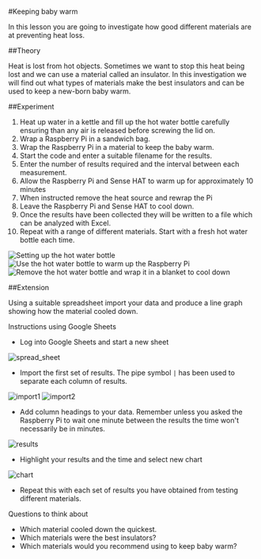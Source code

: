 #Keeping baby warm

In this lesson you are going to investigate how good different materials are at preventing heat loss.

##Theory 

Heat is lost from hot objects. Sometimes we want to stop this heat being lost and we can use a material called an insulator. In this investigation we will find out what types of materials make the best insulators and can be used to keep a new-born baby warm.

##Experiment  

1. Heat up water in a kettle and fill up the hot water bottle carefully ensuring than any air is released before screwing the lid on.
1. Wrap a Raspberry Pi in a sandwich bag.
1. Wrap the Raspberry Pi in a material to keep the baby warm.
1. Start the code and enter a suitable filename for the results.
1. Enter the number of results required and the interval between each measurement.
1. Allow the Raspberry Pi and Sense HAT to warm up for approximately 10 minutes
1. When instructed remove the heat source and rewrap the Pi
1. Leave the Raspberry Pi and Sense HAT to cool down.
1. Once the results have been collected they will be written to a file which can be analyzed with Excel.
1. Repeat with a range of different materials. Start with a fresh hot water bottle each time.

![Setting up the hot water bottle](images/hot1.png)
![Use the hot water bottle to warm up the Raspberry Pi](images/hot2.png)
![Remove the hot water bottle and wrap it in a blanket to cool down](images/hot3.png)

##Extension

Using a suitable spreadsheet import your data and produce a line graph showing how the material cooled down.

Instructions using Google Sheets

- Log into Google Sheets and start a new sheet

![spread_sheet](images/spread_sheet.png)

- Import the first set of results. The pipe symbol `|` has been used to separate each column of results.

![import1](images/import.png)
![import2](images/imported.png)

- Add column headings to your data. Remember unless you asked the Raspberry Pi to wait one minute between the results the time won't necessarily be in minutes.

![results](images/results.png)

- Highlight your results and the time and select new chart

![chart](images/chart_editor.png)

- Repeat this with each set of results you have obtained from testing different materials.

Questions to think about

- Which material cooled down the quickest.
- Which materials were the best insulators?
- Which materials would you recommend using to keep baby warm?

